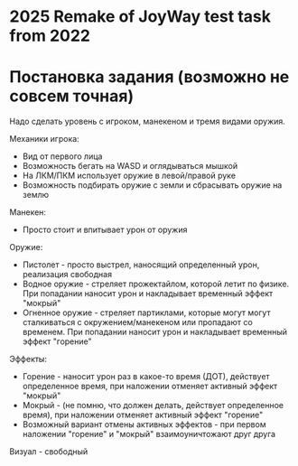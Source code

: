# 2025 Remake of JoyWay test task from 2022

# Постановка задания (возможно не совсем точная)
Надо сделать уровень с игроком, манекеном и тремя видами оружия.

Механики игрока:
- Вид от первого лица
- Возможность бегать на WASD и оглядываться мышкой
- На ЛКМ/ПКМ использует оружие в левой/правой руке
- Возможность подбирать оружие с земли и сбрасывать оружие на землю

Манекен:
- Просто стоит и впитывает урон от оружия

Оружие:
- Пистолет - просто выстрел, наносящий определенный урон, реализация свободная
- Водное оружие - стреляет прожектайлом, которой летит по физике. При попадании наносит урон и накладывает временный эффект "мокрый"
- Огненное оружие - стреляет партиклами, которые могут могут сталкиваться с окружением/манекеном или пропадают со временем. При попадании наносит урон и накладывает временный эффект "горение"

Эффекты:
- Горение - наносит урон раз в какое-то время (ДОТ), действует определенное время, при наложении отменяет активный эффект "мокрый"
- Мокрый - (не помню, что должен делать, действует определенное время), при наложении отменяет активный эффект "горение"
- Возможный вариант отмены активных эффектов - при первом наложении "горение" и "мокрый" взаимоуничтожают друг друга

Визуал - свободный
